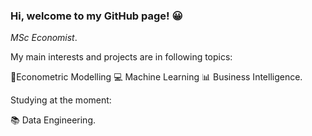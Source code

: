 

### Hi, welcome to my GitHub page! 😀


*MSc Economist*.

My main interests and projects are in following topics:

📶Econometric Modelling
💻 Machine Learning
📊 Business Intelligence.

Studying at the moment: 

📚 Data Engineering.

